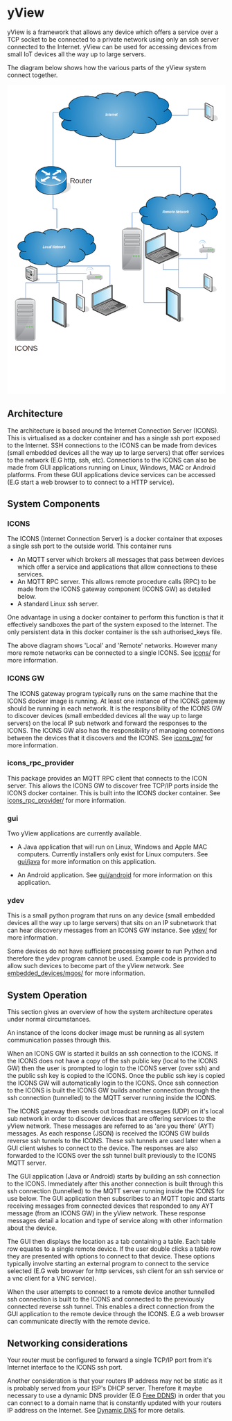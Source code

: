 # yView
yView is a framework that allows any device which offers a service over a TCP socket to be connected to a private network using only an ssh server connected to the Internet. yView can be used for accessing devices from small IoT devices all the way up to large servers.

The diagram below shows how the various parts of the yView system connect together.

![Overview](overview_diagram.png "yView Connected Network")

## Architecture
The architecture is based around the Internet Connection Server (ICONS). This is virtualised as a docker container and has a single ssh port exposed to the Internet.
SSH connections to the ICONS can be made from devices (small embedded devices all the way up to large servers) that offer services to the network (E.G http, ssh, etc).
Connections to the ICONS can also be made from GUI applications running on Linux, Windows, MAC or Android platforms. From these GUI applications device services can be accessed (E.G start a web browser to to connect to a HTTP service).

## System Components

### ICONS
The ICONS (Internet Connection Server) is a docker container that exposes a single ssh port to the outside world. This container runs

- An MQTT server which brokers all messages that pass between devices which offer a service and applications that allow connections to these services.
- An MQTT RPC server. This allows remote procedure calls (RPC) to be made from the ICONS gateway component (ICONS GW) as detailed below.
- A standard Linux ssh server.

One advantage in using a docker container to perform this function is that it effectively sandboxes the part of the system exposed to the Internet. The only persistent data in this docker container is the ssh authorised_keys file.

The above diagram shows 'Local' and 'Remote' networks. However many more remote networks can be connected to a single ICONS. See [icons/](icons/) for more information.

### ICONS GW
The ICONS gateway program typically runs on the same machine that the ICONS docker image is running. At least one instance of the ICONS gateway should be running in each network. It is the responsibility of the ICONS GW to discover devices (small embedded devices all the way up to large servers) on the local IP sub network and forward the responses to the ICONS. The ICONS GW also has the responsibility of managing connections between the devices that it discovers and the ICONS. See [icons_gw/](icons_gw/) for more information.

### icons_rpc_provider
This package provides an MQTT RPC client that connects to the ICON server. This allows the ICONS GW to discover free TCP/IP ports inside the ICONS docker container. This is built into the ICONS docker container.  See [icons_rpc_provider/](icons_rpc_provider/) for more information.

### gui
Two yView applications are currently available.

- A Java application that will run on Linux, Windows and Apple MAC computers. Currently installers only exist for Linux computers. See [gui/java](gui/java) for more information on this application.

- An Android application. See [gui/android](gui/android) for more information on this application.

### ydev
This is a small python program that runs on any device (small embedded devices all the way up to large servers) that sits on an IP subnetwork that can hear discovery messages from an ICONS GW instance. See [ydev/](ydev/) for more information.


Some devices do not have sufficient processing power to run Python and therefore the ydev program cannot be used. Example code is provided to allow such devices to become part of the yView network. See [embedded_devices/mgos/](embedded_devices/mgos/) for more information.

## System Operation
This section gives an overview of how the system architecture operates under normal circumstances.

An instance of the Icons docker image must be running as all system communication passes through this.

When an ICONS GW is started it builds an ssh connection to the ICONS. If the ICONS does not have a copy of the ssh public key (local to the ICONS GW) then the user is prompted to login to the ICONS server (over ssh) and the public ssh key is copied to the ICONS. Once the public ssh key is copied the ICONS GW will automatically login to the ICONS. Once ssh connection to the ICONS is built the ICONS GW builds another connection through the ssh connection (tunnelled) to the MQTT server running inside the ICONS.

The ICONS gateway then sends out broadcast messages (UDP) on it's local sub network in order to discover devices that are offering services to the yView network. These messages are referred to as 'are you there' (AYT) messages. As each response (JSON) is received the ICONS GW builds reverse ssh tunnels to the ICONS. These ssh tunnels are used later when a GUI client wishes to connect to the device. The responses are also forwarded to the ICONS over the ssh tunnel built previously to the ICONS MQTT server.

The GUI application (Java or Android) starts by building an ssh connection to the ICONS. Immediately after this  another connection is built through this ssh connection (tunnelled) to the MQTT server running inside the ICONS for use below. The GUI application then subscribes to an MQTT topic and starts receiving messages from connected devices that responded to any AYT message (from an ICONS GW) in the yView network. These response messages detail a location and type of service along with other information about the device.

The GUI then displays the location as a tab containing a table. Each table row equates to a single remote device. If the user double clicks a table row they are presented with options to connect to that device. These options typically involve starting an external program to connect to the service selected (E.G web browser for http services, ssh client for an ssh service or a vnc client for a VNC service).

When the user attempts to connect to a remote device another tunnelled ssh connection is built to the ICONS and connected to the previously connected reverse ssh tunnel. This enables a direct connection from the GUI application to the remote device through the ICONS. E.G a web browser can communicate directly with the remote device.

## Networking considerations

Your router must be configured to forward a single TCP/IP port from it's Internet interface to the ICONS ssh port.

Another consideration is that your routers IP address may not be static as it is probably served from your ISP's DHCP server. Therefore it maybe necessary to use a dynamic DNS provider (E.G [Free DDNS](https://freedns.afraid.org/)) in order that you can connect to a domain name that is constantly updated with your routers IP address on the Internet. See [Dynamic DNS](https://en.wikipedia.org/wiki/Dynamic_DNS) for more details.
